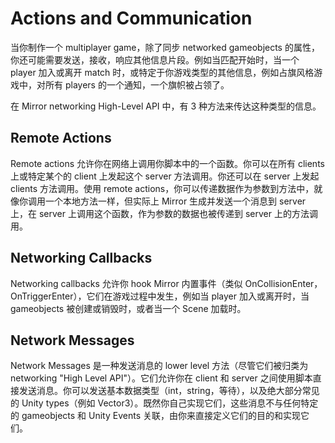 # Actions and Communication

当你制作一个 multiplayer game，除了同步 networked gameobjects 的属性，你还可能需要发送，接收，响应其他信息片段。例如当匹配开始时，当一个 player 加入或离开 match 时，或特定于你游戏类型的其他信息，例如占旗风格游戏中，对所有 players 的一个通知，一个旗帜被占领了。

在 Mirror networking High-Level API 中，有 3 种方法来传达这种类型的信息。

## Remote Actions

Remote actions 允许你在网络上调用你脚本中的一个函数。你可以在所有 clients 上或特定某个的 client 上发起这个 server 方法调用。你还可以在 server 上发起 clients 方法调用。使用 remote actions，你可以传递数据作为参数到方法中，就像你调用一个本地方法一样，但实际上 Mirror 生成并发送一个消息到 server 上，在 server 上调用这个函数，作为参数的数据也被传递到 server 上的方法调用。

## Networking Callbacks

Networking callbacks 允许你 hook Mirror 内置事件（类似 OnCollisionEnter，OnTriggerEnter），它们在游戏过程中发生，例如当 player 加入或离开时，当 gameobjects 被创建或销毁时，或者当一个 Scene 加载时。

## Network Messages

Network Messages 是一种发送消息的 lower level 方法（尽管它们被归类为 networking "High Level API"）。它们允许你在 client 和 server 之间使用脚本直接发送消息。你可以发送基本数据类型（int，string，等待），以及绝大部分常见的 Unity types（例如 Vector3）。既然你自己实现它们，这些消息不与任何特定的 gameobjects 和 Unity Events 关联，由你来直接定义它们的目的和实现它们。

